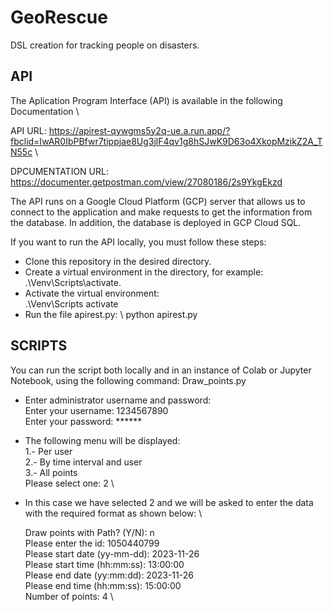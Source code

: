 # GeoRescue
DSL creation for tracking people on disasters.

## API
The Aplication Program Interface (API) is available in the following Documentation \

API URL: https://apirest-qywgms5y2q-ue.a.run.app/?fbclid=IwAR0IbPBfwr7tippjae8Ug3jlF4qv1g8hSJwK9D63o4XkopMzikZ2A_TN55c \

DPCUMENTATION URL: https://documenter.getpostman.com/view/27080186/2s9YkgEkzd 

The API runs on a Google Cloud Platform (GCP) server that allows us to connect to the application and make requests to get the information from the database. In addition, the database is deployed in GCP Cloud SQL.

If you want to run the API locally, you must follow these steps:
- Clone this repository in the desired directory.
- Create a virtual environment in the directory, for example: \
.\Venv\Scripts\activate. 
- Activate the virtual environment: \
.\Venv\Scripts activate
- Run the file apirest.py: \ 
python apirest.py

## SCRIPTS

You can run the script both locally and in an instance of Colab or Jupyter Notebook, using the following command:
Draw_points.py
- Enter administrator username and password: \
Enter your username: 1234567890 \
Enter your password: ****** 
- The following menu will be displayed: \
   1.- Per user \
   2.- By time interval and user \
   3.- All points \
   Please select one: 2 \
- In this case we have selected 2 and we will be asked to enter the data with the required format as shown below: \

   Draw points with Path? (Y/N): n  \
   Please enter the id: 1050440799  \
   Please start date (yy-mm-dd): 2023-11-26  \
   Please start time (hh:mm:ss): 13:00:00  \
   Please end date (yy:mm:dd): 2023-11-26  \
   Please end time (hh:mm:ss): 15:00:00   \
   Number of points: 4  \
